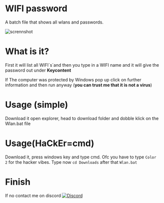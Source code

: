 # WIFI password 
A batch file that shows all wlans and passwords.


![scrennshot](https://github.com/Chirooon/Password/assets/155199793/eaa2619a-6c52-4665-a166-50d919f751ab)



# What is it?
First it will list all WIFI´s´and then you type in a WIFI name and it will give the password out under **Keycontent**

If The computer was protected by Windows pop up click on further information and then run anyway (**you can trust me that it is not a virus**)

# Usage (simple)
Download it open explorer, head to download folder and dobble klick on the Wlan.bat file 

# Usage(HaCkEr=cmd)
Download it, press windows key and type cmd.  Ofc you have to type `Color 2` for the hacker vibes. Type now `cd Downloads` after that `Wlan.bat` 

# Finish
If no contact me on discord [![Discord](https://img.shields.io/badge/Add_me_on-Discord-blue.svg)](https://discord.com/users/chiron6750)
